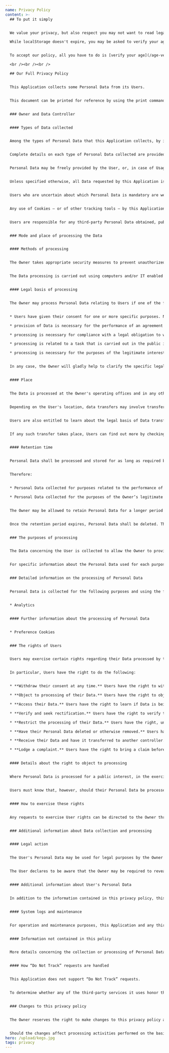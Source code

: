 ```yaml
---
name: Privacy Policy
content: >-
  ## To put it simply


  We value your privacy, but also respect you may not want to read legal language. We use [a technology called localStorage](https://developer.mozilla.org/en-US/docs/Web/API/Window/localStorage) to track your age verification response so you don't have to answer every time you return. Additionally, we use [Google Analytics](https://analytics.google.com/analytics/web/) to see what pages people on our site. That's pretty much it.

  While localStorage doesn't expire, you may be asked to verify your age again if you come back from a different device or if you clear you stored site data in your browser.


  To accept our policy, all you have to do is [verify your age](/age-verification).

  <br /><br /><br />

  ## Our Full Privacy Policy


  This Application collects some Personal Data from its Users.


  This document can be printed for reference by using the print command in the settings of any browser.


  ### Owner and Data Controller


  #### Types of Data collected


  Among the types of Personal Data that this Application collects, by itself or through third parties, there are: Tracker; Usage Data.


  Complete details on each type of Personal Data collected are provided in the dedicated sections of this privacy policy or by specific explanation texts displayed prior to the Data collection.


  Personal Data may be freely provided by the User, or, in case of Usage Data, collected automatically when using this Application.


  Unless specified otherwise, all Data requested by this Application is mandatory and failure to provide this Data may make it impossible for this Application to provide its services. In cases where this Application specifically states that some Data is not mandatory, Users are free not to communicate this Data without consequences to the availability or the functioning of the Service.


  Users who are uncertain about which Personal Data is mandatory are welcome to contact the Owner.


  Any use of Cookies – or of other tracking tools – by this Application or by the owners of third-party services used by this Application serves the purpose of providing the Service required by the User, in addition to any other purposes described in the present document and in the Cookie Policy, if available.


  Users are responsible for any third-party Personal Data obtained, published or shared through this Application and confirm that they have the third party's consent to provide the Data to the Owner.


  ### Mode and place of processing the Data


  #### Methods of processing


  The Owner takes appropriate security measures to prevent unauthorized access, disclosure, modification, or unauthorized destruction of the Data.


  The Data processing is carried out using computers and/or IT enabled tools, following organizational procedures and modes strictly related to the purposes indicated. In addition to the Owner, in some cases, the Data may be accessible to certain types of persons in charge, involved with the operation of this Application (administration, sales, marketing, legal, system administration) or external parties (such as third-party technical service providers, mail carriers, hosting providers, IT companies, communications agencies) appointed, if necessary, as Data Processors by the Owner. The updated list of these parties may be requested from the Owner at any time.


  #### Legal basis of processing


  The Owner may process Personal Data relating to Users if one of the following applies:


  * Users have given their consent for one or more specific purposes. Note: Under some legislations the Owner may be allowed to process Personal Data until the User objects to such processing (“opt-out”), without having to rely on consent or any other of the following legal bases. This, however, does not apply, whenever the processing of Personal Data is subject to European data protection law;

  * provision of Data is necessary for the performance of an agreement with the User and/or for any pre-contractual obligations thereof;

  * processing is necessary for compliance with a legal obligation to which the Owner is subject;

  * processing is related to a task that is carried out in the public interest or in the exercise of official authority vested in the Owner;

  * processing is necessary for the purposes of the legitimate interests pursued by the Owner or by a third party.


  In any case, the Owner will gladly help to clarify the specific legal basis that applies to the processing, and in particular whether the provision of Personal Data is a statutory or contractual requirement, or a requirement necessary to enter into a contract.


  #### Place


  The Data is processed at the Owner's operating offices and in any other places where the parties involved in the processing are located.


  Depending on the User's location, data transfers may involve transferring the User's Data to a country other than their own. To find out more about the place of processing of such transferred Data, Users can check the section containing details about the processing of Personal Data.


  Users are also entitled to learn about the legal basis of Data transfers to a country outside the European Union or to any international organization governed by public international law or set up by two or more countries, such as the UN, and about the security measures taken by the Owner to safeguard their Data.


  If any such transfer takes place, Users can find out more by checking the relevant sections of this document or inquire with the Owner using the information provided in the contact section.


  #### Retention time


  Personal Data shall be processed and stored for as long as required by the purpose they have been collected for.


  Therefore:


  * Personal Data collected for purposes related to the performance of a contract between the Owner and the User shall be retained until such contract has been fully performed.

  * Personal Data collected for the purposes of the Owner’s legitimate interests shall be retained as long as needed to fulfill such purposes. Users may find specific information regarding the legitimate interests pursued by the Owner within the relevant sections of this document or by contacting the Owner.


  The Owner may be allowed to retain Personal Data for a longer period whenever the User has given consent to such processing, as long as such consent is not withdrawn. Furthermore, the Owner may be obliged to retain Personal Data for a longer period whenever required to do so for the performance of a legal obligation or upon order of an authority.


  Once the retention period expires, Personal Data shall be deleted. Therefore, the right of access, the right to erasure, the right to rectification and the right to data portability cannot be enforced after expiration of the retention period.


  ### The purposes of processing


  The Data concerning the User is collected to allow the Owner to provide its Service, comply with its legal obligations, respond to enforcement requests, protect its rights and interests (or those of its Users or third parties), detect any malicious or fraudulent activity, as well as the following: Analytics.


  For specific information about the Personal Data used for each purpose, the User may refer to the section “Detailed information on the processing of Personal Data”.


  ### Detailed information on the processing of Personal Data


  Personal Data is collected for the following purposes and using the following services:


  * Analytics


  #### Further information about the processing of Personal Data


  * Preference Cookies


  ### The rights of Users


  Users may exercise certain rights regarding their Data processed by the Owner.


  In particular, Users have the right to do the following:


  * **Withdraw their consent at any time.** Users have the right to withdraw consent where they have previously given their consent to the processing of their Personal Data.

  * **Object to processing of their Data.** Users have the right to object to the processing of their Data if the processing is carried out on a legal basis other than consent. Further details are provided in the dedicated section below.

  * **Access their Data.** Users have the right to learn if Data is being processed by the Owner, obtain disclosure regarding certain aspects of the processing and obtain a copy of the Data undergoing processing.

  * **Verify and seek rectification.** Users have the right to verify the accuracy of their Data and ask for it to be updated or corrected.

  * **Restrict the processing of their Data.** Users have the right, under certain circumstances, to restrict the processing of their Data. In this case, the Owner will not process their Data for any purpose other than storing it.

  * **Have their Personal Data deleted or otherwise removed.** Users have the right, under certain circumstances, to obtain the erasure of their Data from the Owner.

  * **Receive their Data and have it transferred to another controller.** Users have the right to receive their Data in a structured, commonly used and machine readable format and, if technically feasible, to have it transmitted to another controller without any hindrance. This provision is applicable provided that the Data is processed by automated means and that the processing is based on the User's consent, on a contract which the User is part of or on pre-contractual obligations thereof.

  * **Lodge a complaint.** Users have the right to bring a claim before their competent data protection authority.


  #### Details about the right to object to processing


  Where Personal Data is processed for a public interest, in the exercise of an official authority vested in the Owner or for the purposes of the legitimate interests pursued by the Owner, Users may object to such processing by providing a ground related to their particular situation to justify the objection.


  Users must know that, however, should their Personal Data be processed for direct marketing purposes, they can object to that processing at any time without providing any justification. To learn, whether the Owner is processing Personal Data for direct marketing purposes, Users may refer to the relevant sections of this document.


  #### How to exercise these rights


  Any requests to exercise User rights can be directed to the Owner through the contact details provided in this document. These requests can be exercised free of charge and will be addressed by the Owner as early as possible and always within one month.


  ### Additional information about Data collection and processing


  #### Legal action


  The User's Personal Data may be used for legal purposes by the Owner in Court or in the stages leading to possible legal action arising from improper use of this Application or the related Services.


  The User declares to be aware that the Owner may be required to reveal personal data upon request of public authorities.


  #### Additional information about User's Personal Data


  In addition to the information contained in this privacy policy, this Application may provide the User with additional and contextual information concerning particular Services or the collection and processing of Personal Data upon request.


  #### System logs and maintenance


  For operation and maintenance purposes, this Application and any third-party services may collect files that record interaction with this Application (System logs) use other Personal Data (such as the IP Address) for this purpose.


  #### Information not contained in this policy


  More details concerning the collection or processing of Personal Data may be requested from the Owner at any time. Please see the contact information at the beginning of this document.


  #### How “Do Not Track” requests are handled


  This Application does not support “Do Not Track” requests.


  To determine whether any of the third-party services it uses honor the “Do Not Track” requests, please read their privacy policies.


  ### Changes to this privacy policy


  The Owner reserves the right to make changes to this privacy policy at any time by notifying its Users on this page and possibly within this Application and/or - as far as technically and legally feasible - sending a notice to Users via any contact information available to the Owner. It is strongly recommended to check this page often, referring to the date of the last modification listed at the bottom.


  Should the changes affect processing activities performed on the basis of the User’s consent, the Owner shall collect new consent from the User, where required.
hero: /upload/kegs.jpg
tags: privacy
---
```


